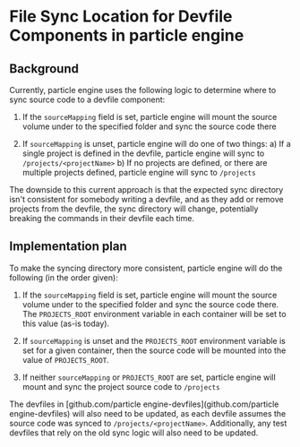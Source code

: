 
# File Sync Location for Devfile Components in particle engine

## Background 

Currently, particle engine uses the following logic to determine where to sync source code to a devfile component:

1) If the `sourceMapping` field is set, particle engine will mount the source volume under to the specified folder and sync the source code there

2) If `sourceMapping` is unset, particle engine will do one of two things:
   a) If a single project is defined in the devfile, particle engine will sync to `/projects/<projectName>`
   b) If no projects are defined, or there are multiple projects defined, particle engine will sync to `/projects`

The downside to this current approach is that the expected sync directory isn't consistent for somebody writing a devfile, and as they add or remove projects from the devfile, the sync directory will change, potentially breaking the commands in their devfile each time.

## Implementation plan

To make the syncing directory more consistent, particle engine will do the following (in the order given):

1) If the `sourceMapping` field is set, particle engine will mount the source volume under to the specified folder and sync the source code there. The `PROJECTS_ROOT` environment variable in each container will be set to this value (as-is today).

2) If `sourceMapping` is unset and the `PROJECTS_ROOT` environment variable is set for a given container, then the source code will be mounted into the value of `PROJECTS_ROOT`.

3) If neither `sourceMapping` or `PROJECTS_ROOT` are set, particle engine will mount and sync the project source code to `/projects`

The devfiles in [github.com/particle engine-devfiles](github.com/particle engine-devfiles) will also need to be updated, as each devfile assumes the source code was synced to `/projects/<projectName>`. Additionally, any test devfiles that rely on the old sync logic will also need to be updated.
